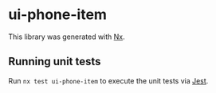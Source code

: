 # ui-phone-item

This library was generated with [Nx](https://nx.dev).

## Running unit tests

Run `nx test ui-phone-item` to execute the unit tests via [Jest](https://jestjs.io).
